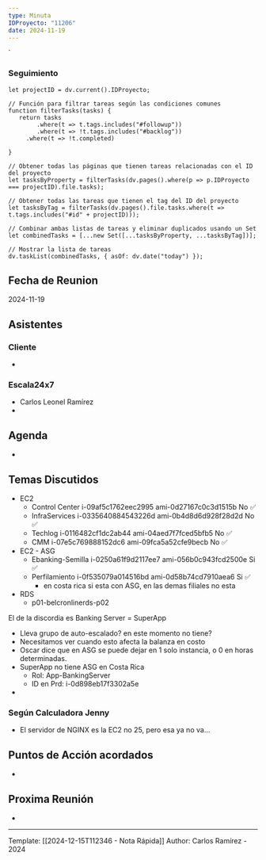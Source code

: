 ```yaml
---
type: Minuta
IDProyecto: "11206"
date: 2024-11-19
---
```

`

### Seguimiento

```dataviewjs
let projectID = dv.current().IDProyecto;

// Función para filtrar tareas según las condiciones comunes
function filterTasks(tasks) {
   return tasks
        .where(t => t.tags.includes("#followup"))
        .where(t => !t.tags.includes("#backlog"))
     .where(t => !t.completed)
        
}

// Obtener todas las páginas que tienen tareas relacionadas con el ID del proyecto
let tasksByProperty = filterTasks(dv.pages().where(p => p.IDProyecto === projectID).file.tasks);

// Obtener todas las tareas que tienen el tag del ID del proyecto
let tasksByTag = filterTasks(dv.pages().file.tasks.where(t => t.tags.includes("#id" + projectID)));

// Combinar ambas listas de tareas y eliminar duplicados usando un Set
let combinedTasks = [...new Set([...tasksByProperty, ...tasksByTag])];

// Mostrar la lista de tareas
dv.taskList(combinedTasks, { asOf: dv.date("today") });
 ```
## Fecha de Reunion
2024-11-19

## Asistentes

### Cliente
* 
### Escala24x7
- Carlos Leonel Ramírez
-  

## Agenda
* 
## Temas Discutidos
*  EC2
	* Control Center i-09af5c1762eec2995 ami-0d27167c0c3d1515b No  ✅
	* InfraServices i-0335640884543226d ami-0b4d8d6d928f28d2d No  ✅
	* Techlog i-0116482cf1dc2ab44 ami-04aed7f7fced5bfb5 No  ✅
	* CMM i-07e5c769888152dc6 ami-09fca5a52cfe9becb No ✅
* EC2 - ASG
	* Ebanking-Semilla  i-0250a61f9d2117ee7 ami-056b0c943fcd2500e Si ✅
	* Perfilamiento i-0f535079a014516bd ami-0d58b74cd7910aea6 Si ✅
		* en costa rica si esta con ASG, en las demas filiales no esta
* RDS
	* p01-belcronlinerds-p02

El de la discordia es Banking Server = SuperApp  
- Lleva grupo de auto-escalado? en este momento no tiene?
- Necesitamos ver cuando esto afecta la balanza en costo
- Oscar dice que en ASG se puede dejar en 1 solo instancia, o 0 en horas determinadas.
- SuperApp no tiene ASG en Costa Rica
	- Rol: App-BankingServer
	- ID en Prd: i-0d898eb17f3302a5e
- 



### Según Calculadora Jenny
- El servidor de NGINX es la EC2 no 25, pero esa ya no va...
## Puntos de Acción acordados
- 

## Proxima Reunión
*   

---
Template: [[2024-12-15T112346 - Nota Rápida]]
Author: Carlos Ramírez - 2024
